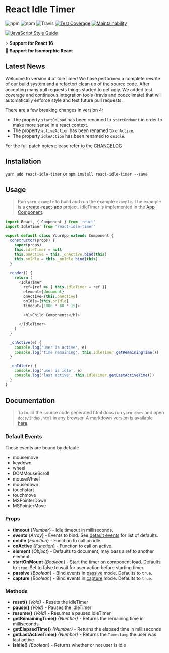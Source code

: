# React Idle Timer

![npm](https://img.shields.io/npm/v/react-idle-timer.svg)
![npm](https://img.shields.io/npm/dt/react-idle-timer.svg)
![Travis](https://img.shields.io/travis/SupremeTechnopriest/react-idle-timer.svg)
[![Test Coverage](https://api.codeclimate.com/v1/badges/df30651fb377f18aeb63/test_coverage)](https://codeclimate.com/github/SupremeTechnopriest/react-idle-timer/test_coverage)
[![Maintainability](https://api.codeclimate.com/v1/badges/df30651fb377f18aeb63/maintainability)](https://codeclimate.com/github/SupremeTechnopriest/react-idle-timer/maintainability)


[![JavaScript Style Guide](https://cdn.rawgit.com/standard/standard/master/badge.svg)](https://github.com/standard/standard)

⚡️ **Support for React 16**<br/>
🚀 **Support for Isomorphic React**

## Latest News

Welcome to version 4 of IdleTimer! We have performed a complete rewrite of our build system and a refactor/ clean up of the source code. After accepting many pull requests things started to get ugly. We added test coverage and continuous integration tools (travis and codeclimate) that will automatically enforce style and test future pull requests.  

There are a few breaking changes in version 4:

- The property `startOnLoad` has been renamed to `startOnMount` in order to make more sense in a react context.
- The property `activeAction` has been renamed to `onActive`.
- The property `idleAction` has been renamed to `onIdle`.

For the full patch notes please refer to the [CHANGELOG](https://github.com/SupremeTechnopriest/react-idle-timer/blob/master/CHANGELOG.md)

## Installation
`yarn add react-idle-timer`
or
`npm install react-idle-timer --save`

## Usage

> Run `yarn example` to build and run the example `example`. The example is a [create-react-app](https://github.com/facebook/create-react-app) project. IdleTimer is implemented in the [App Component](https://github.com/SupremeTechnopriest/react-idle-timer/blob/master/example/src/App.js).

```javascript
import React, { Component } from 'react'
import IdleTimer from 'react-idle-timer'

export default class YourApp extends Component {
  constructor(props) {
    super(props)
    this.idleTimer = null
    this.onActive = this._onActive.bind(this)
    this.onIdle = this._onIdle.bind(this)
  }

  render() {
    return (
      <IdleTimer
        ref={ref => { this.idleTimer = ref }}
        element={document}
        onActive={this.onActive}
        onIdle={this.onIdle}
        timeout={1000 * 60 * 15}>

        <h1>Child Components</h1>

      </IdleTimer>
    )
  }

  _onActive(e) {
    console.log('user is active', e)
    console.log('time remaining', this.idleTimer.getRemainingTime())
  }

  _onIdle(e) {
    console.log('user is idle', e)
    console.log('last active', this.idleTimer.getLastActiveTime())
  }
}
```

## Documentation

> To build the source code generated html docs run `yarn docs` and open `docs/index.html` in any browser.  A markdown version is available [here](https://github.com/SupremeTechnopriest/react-idle-timer/blob/master/DOCS.md).

### Default Events
These events are bound by default:
- mousemove
- keydown
- wheel
- DOMMouseScroll
- mouseWheel
- mousedown
- touchstart
- touchmove
- MSPointerDown
- MSPointerMove

### Props
- **timeout** {*Number*} - Idle timeout in milliseconds.
- **events** {*Array*} - Events to bind. See [default events](https://github.com/SupremeTechnopriest/react-idle-timer/blob/master/src/index.js#L36-L47) for list of defaults.
- **onIdle** {*Function*} - Function to call on idle.
- **onActive** {*Function*} - Function to call on active.
- **element** {*Object*} - Defaults to document, may pass a ref to another element.
- **startOnMount** {*Boolean*} - Start the timer on component load.  Defaults to `true`. Set to false to wait for user action before starting timer.
- **passive** {*Boolean*} - Bind events in [passive](https://developer.mozilla.org/en-US/docs/Web/API/EventTarget/addEventListener) mode. Defaults to `true`.
- **capture** {*Boolean*} - Bind events in [capture](https://developer.mozilla.org/en-US/docs/Web/API/EventTarget/addEventListener) mode. Defaults to `true`.

### Methods
- **reset()** *{Void}* - Resets the idleTimer
- **pause()** *{Void}* - Pauses the idleTimer
- **resume()** *{Void}* - Resumes a paused idleTimer
- **getRemainingTime()** *{Number}* - Returns the remaining time in milliseconds
- **getElapsedTime()** *{Number}* - Returns the elapsed time in milliseconds
- **getLastActiveTime()** *{Number}* - Returns the `Timestamp` the user was last active
- **isIdle()** *{Boolean}* - Returns whether or not user is idle
